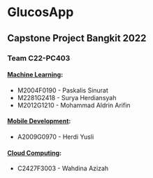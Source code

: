 # GlucosApp
## Capstone Project Bangkit 2022

### Team C22-PC403
#### [Machine Learning](https://github.com/suryah-11/GlucosApp-ML):
* M2004F0190 - Paskalis Sinurat
* M2281G2418 - Surya Herdiansyah
* M2012G1210 - Mohammad Aldrin Arifin

#### [Mobile Development](https://github.com/herdiyusli/Glucos-App):
* A2009G0970 - Herdi Yusli

#### [Cloud Computing](https://github.com/WAHDINAAZIZAH/CC-GlucosApp):
* C2427F3003 - Wahdina Azizah
